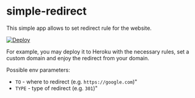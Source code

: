 # simple-redirect

This simple app allows to set redirect rule for the website.

[![Deploy](https://www.herokucdn.com/deploy/button.svg)](https://heroku.com/deploy?template=https://github.com/rumyantseva/simple-redirect&env[TO]=https://google.com&env[TYPE]=301)

For example, you may deploy it to Heroku with the necessary rules, 
set a custom domain and enjoy the redirect from your domain.

Possible env parameters:

- `TO` - where to redirect (e.g. `https://google.com`)"
- `TYPE` - type of redirect (e.g. `301`)"

